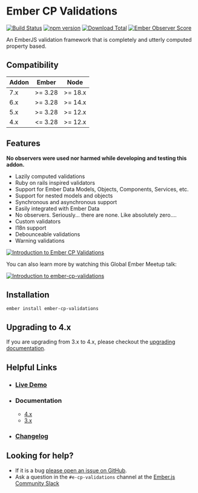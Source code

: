 # Ember CP Validations

[![Build Status](https://github.com/adopted-ember-addons/ember-cp-validations/actions/workflows/ci.yml/badge.svg)](https://github.com/adopted-ember-addons/ember-cp-validations/actions/workflows/ci.yml)
[![npm version](https://badge.fury.io/js/ember-cp-validations.svg)](http://badge.fury.io/js/ember-cp-validations)
[![Download Total](https://img.shields.io/npm/dt/ember-cp-validations.svg)](http://badge.fury.io/js/ember-cp-validations)
[![Ember Observer Score](http://emberobserver.com/badges/ember-cp-validations.svg)](http://emberobserver.com/addons/ember-cp-validations)

An EmberJS validation framework that is completely and utterly computed property based.

## Compatibility

| Addon | Ember   | Node    |
|-------|---------|---------|
| 7.x   | >= 3.28 | >= 18.x |
| 6.x   | >= 3.28 | >= 14.x |
| 5.x   | >= 3.28 | >= 12.x |
| 4.x   | <= 3.28 | >= 12.x |


## Features

**No observers were used nor harmed while developing and testing this addon.**

- Lazily computed validations
- Ruby on rails inspired validators
- Support for Ember Data Models, Objects, Components, Services, etc.
- Support for nested models and objects
- Synchronous and asynchronous support
- Easily integrated with Ember Data
- No observers. Seriously... there are none. Like absolutely zero....
- Custom validators
- I18n support
- Debounceable validations
- Warning validations

[![Introduction to Ember CP Validations](https://cloud.githubusercontent.com/assets/2922250/21854491/ebda55b8-d7e8-11e6-8d13-00dff93be8d8.png)](https://embermap.com/video/ember-cp-validations)

You can also learn more by watching this Global Ember Meetup talk:

[![Introduction to ember-cp-validations](https://i.vimeocdn.com/video/545445254.png?mw=1920&mh=1080&q=70)](https://vimeo.com/146857699)

## Installation

```shell
ember install ember-cp-validations
```

## Upgrading to 4.x

If you are upgrading from 3.x to 4.x, please checkout the [upgrading documentation](UPGRADING.md).

## Helpful Links

- ### [Live Demo](http://adopted-ember-addons.github.io/ember-cp-validations)

- ### Documentation

  - [4.x](http://adopted-ember-addons.github.io/ember-cp-validations/docs)
  - [3.x](https://rawgit.com/adopted-ember-addons/ember-cp-validations/c4123c983e54f24dd790ffa1bad66cfdf2f47ec6/docs/index.html)

- ### [Changelog](CHANGELOG.md)

## Looking for help?

- If it is a bug [please open an issue on GitHub](http://github.com/adopted-ember-addons/ember-cp-validations/issues).
- Ask a question in the `#e-cp-validations` channel at the [Ember.js Community Slack](https://embercommunity.slack.com)
